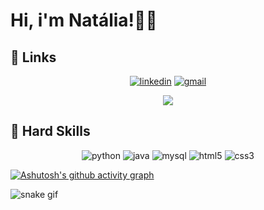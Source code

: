 # Hi, i'm Natália!👩‍💻

## 🔗 Links
<p align="center">
    <a href="https://www.linkedin.com/in/batistanatalia/">
    <img src="https://img.shields.io/badge/linkedin-0A66C2?style=for-the-badge&logo=linkedin&logoColor=white" alt="linkedin"></a>
    <a href="mailto:natalia.batista@dcomp.ufs.br">
    <img src="https://img.shields.io/badge/Gmail-D14836?style=for-the-badge&logo=gmail&logoColor=white" alt="gmail"></a>
</p>

<p align="center">
  <img src="https://github-readme-stats.vercel.app/api?username=Natalia-SB&show_icons=true&rank_icon=github&theme=tokyonight" />
</p>

## 🚀 Hard Skills
<p align="center">
    <img src="https://img.shields.io/badge/Python-14354C?style=for-the-badge&logo=python&logoColor=white" alt="python">
    <img src="https://img.shields.io/badge/Java-ED8B00?style=for-the-badge&logo=openjdk&logoColor=white" alt="java">
    <img src="https://img.shields.io/badge/MySQL-00000F?style=for-the-badge&logo=mysql&logoColor=white" alt="mysql">
    <img src="https://img.shields.io/badge/HTML5-E34d26?style=for-the-badge&logo=html5&logoColor=white" alt="html5">
    <img src="https://img.shields.io/badge/CSS3-1572B6?style=for-the-badge&logo=css3&logoColor=white" alt="css3">
</p>


[![Ashutosh's github activity graph](https://github-readme-activity-graph.vercel.app/graph?username=Natalia-SB&bg_color=0&color=bb5fdd&line=44288a&point=6196a8&area=true&hide_border=true)](https://github.com/ashutosh00710/github-readme-activity-graph)


![snake gif](https://github.com/Natalia-SB/Natalia-SB/blob/output/cobrinha.svg)


<!--

![Top Langs](https://github-readme-stats.vercel.app/api/top-langs/?username=Natalia-SB&layout=compact)

**Natalia-SB/Natalia-SB** is a ✨ _special_ ✨ repository because its `README.md` (this file) appears on your GitHub profile.

Here are some ideas to get you started:

- 🔭 I’m currently working on ...
- 🌱 I’m currently learning ...
- 👯 I’m looking to collaborate on ...
- 🤔 I’m looking for help with ...
- 💬 Ask me about ...
- 📫 How to reach me: ...
- 😄 Pronouns: ...
- ⚡ Fun fact: ...
-->
